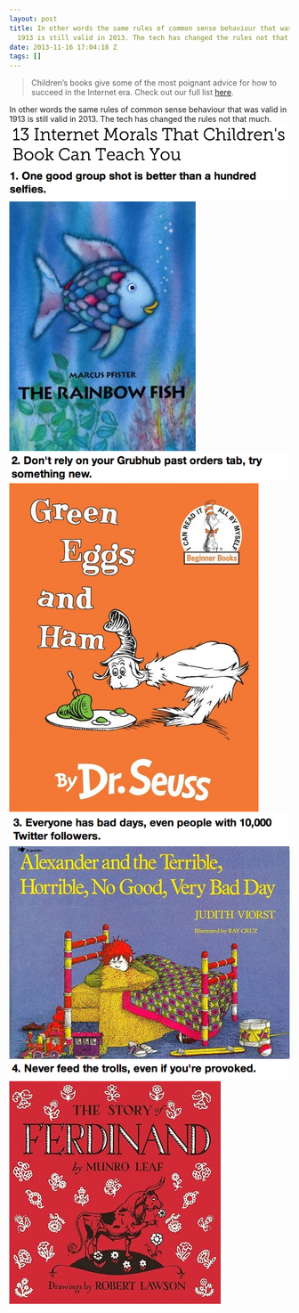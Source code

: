 ```yaml
---
layout: post
title: In other words the same rules of common sense behaviour that was valid in
  1913 is still valid in 2013. The tech has changed the rules not that much.
date: 2013-11-16 17:04:18 Z
tags: []
---
```

> Children’s books give some of the most poignant advice for how to succeed in the Internet era. Check out our full list [here](http://mashable.com/2013/11/15/internet-morals-childrens-books/).

In other words the same rules of common sense behaviour that was valid in 1913 is still valid in 2013. The tech has changed the rules not that much.
![](/media/2013/11/67163672382_0.png)
![](/media/2013/11/67163672382_1.png)
![](/media/2013/11/67163672382_2.jpg)
![](/media/2013/11/67163672382_3.png)
![](/media/2013/11/67163672382_4.jpg)
![](/media/2013/11/67163672382_5.png)
![](/media/2013/11/67163672382_6.jpg)
![](/media/2013/11/67163672382_7.png)
![](/media/2013/11/67163672382_8.jpg)

